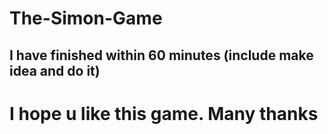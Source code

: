 # The-Simon-Game

## I have finished within 60 minutes (include make idea and do it)

# I hope u like this game. Many thanks 
